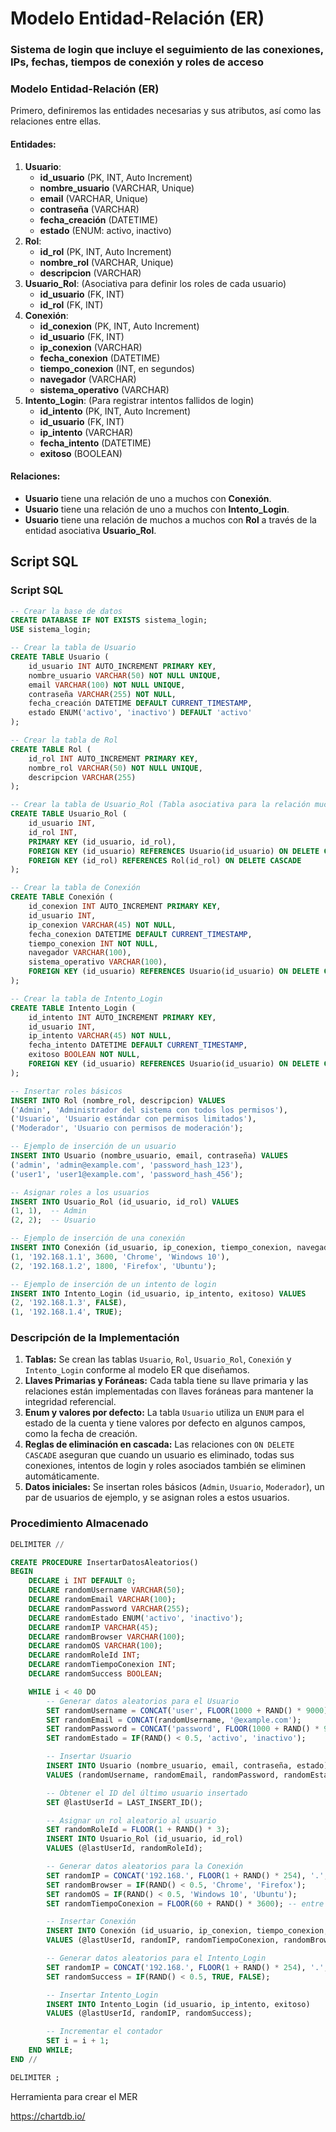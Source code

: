 # **Modelo Entidad-Relación (ER)** 

### Sistema de login que incluye el seguimiento de las conexiones, IPs, fechas, tiempos de conexión y roles de acceso

### Modelo Entidad-Relación (ER)

Primero, definiremos las entidades necesarias y sus atributos, así como las relaciones entre ellas.

#### Entidades:

1. **Usuario**:
   - **id_usuario** (PK, INT, Auto Increment)
   - **nombre_usuario** (VARCHAR, Unique)
   - **email** (VARCHAR, Unique)
   - **contraseña** (VARCHAR)
   - **fecha_creación** (DATETIME)
   - **estado** (ENUM: activo, inactivo)
2. **Rol**:
   - **id_rol** (PK, INT, Auto Increment)
   - **nombre_rol** (VARCHAR, Unique)
   - **descripcion** (VARCHAR)
3. **Usuario_Rol**: (Asociativa para definir los roles de cada usuario)
   - **id_usuario** (FK, INT)
   - **id_rol** (FK, INT)
4. **Conexión**:
   - **id_conexion** (PK, INT, Auto Increment)
   - **id_usuario** (FK, INT)
   - **ip_conexion** (VARCHAR)
   - **fecha_conexion** (DATETIME)
   - **tiempo_conexion** (INT, en segundos)
   - **navegador** (VARCHAR)
   - **sistema_operativo** (VARCHAR)
5. **Intento_Login**: (Para registrar intentos fallidos de login)
   - **id_intento** (PK, INT, Auto Increment)
   - **id_usuario** (FK, INT)
   - **ip_intento** (VARCHAR)
   - **fecha_intento** (DATETIME)
   - **exitoso** (BOOLEAN)

#### Relaciones:

- **Usuario** tiene una relación de uno a muchos con **Conexión**.
- **Usuario** tiene una relación de uno a muchos con **Intento_Login**.
- **Usuario** tiene una relación de muchos a muchos con **Rol** a través de la entidad asociativa **Usuario_Rol**.

## Script SQL

### Script SQL

```sql
-- Crear la base de datos
CREATE DATABASE IF NOT EXISTS sistema_login;
USE sistema_login;

-- Crear la tabla de Usuario
CREATE TABLE Usuario (
    id_usuario INT AUTO_INCREMENT PRIMARY KEY,
    nombre_usuario VARCHAR(50) NOT NULL UNIQUE,
    email VARCHAR(100) NOT NULL UNIQUE,
    contraseña VARCHAR(255) NOT NULL,
    fecha_creación DATETIME DEFAULT CURRENT_TIMESTAMP,
    estado ENUM('activo', 'inactivo') DEFAULT 'activo'
);

-- Crear la tabla de Rol
CREATE TABLE Rol (
    id_rol INT AUTO_INCREMENT PRIMARY KEY,
    nombre_rol VARCHAR(50) NOT NULL UNIQUE,
    descripcion VARCHAR(255)
);

-- Crear la tabla de Usuario_Rol (Tabla asociativa para la relación muchos a muchos)
CREATE TABLE Usuario_Rol (
    id_usuario INT,
    id_rol INT,
    PRIMARY KEY (id_usuario, id_rol),
    FOREIGN KEY (id_usuario) REFERENCES Usuario(id_usuario) ON DELETE CASCADE,
    FOREIGN KEY (id_rol) REFERENCES Rol(id_rol) ON DELETE CASCADE
);

-- Crear la tabla de Conexión
CREATE TABLE Conexión (
    id_conexion INT AUTO_INCREMENT PRIMARY KEY,
    id_usuario INT,
    ip_conexion VARCHAR(45) NOT NULL,
    fecha_conexion DATETIME DEFAULT CURRENT_TIMESTAMP,
    tiempo_conexion INT NOT NULL,
    navegador VARCHAR(100),
    sistema_operativo VARCHAR(100),
    FOREIGN KEY (id_usuario) REFERENCES Usuario(id_usuario) ON DELETE CASCADE
);

-- Crear la tabla de Intento_Login
CREATE TABLE Intento_Login (
    id_intento INT AUTO_INCREMENT PRIMARY KEY,
    id_usuario INT,
    ip_intento VARCHAR(45) NOT NULL,
    fecha_intento DATETIME DEFAULT CURRENT_TIMESTAMP,
    exitoso BOOLEAN NOT NULL,
    FOREIGN KEY (id_usuario) REFERENCES Usuario(id_usuario) ON DELETE CASCADE
);

-- Insertar roles básicos
INSERT INTO Rol (nombre_rol, descripcion) VALUES 
('Admin', 'Administrador del sistema con todos los permisos'),
('Usuario', 'Usuario estándar con permisos limitados'),
('Moderador', 'Usuario con permisos de moderación');

-- Ejemplo de inserción de un usuario
INSERT INTO Usuario (nombre_usuario, email, contraseña) VALUES 
('admin', 'admin@example.com', 'password_hash_123'), 
('user1', 'user1@example.com', 'password_hash_456');

-- Asignar roles a los usuarios
INSERT INTO Usuario_Rol (id_usuario, id_rol) VALUES 
(1, 1),  -- Admin
(2, 2);  -- Usuario

-- Ejemplo de inserción de una conexión
INSERT INTO Conexión (id_usuario, ip_conexion, tiempo_conexion, navegador, sistema_operativo) VALUES 
(1, '192.168.1.1', 3600, 'Chrome', 'Windows 10'),
(2, '192.168.1.2', 1800, 'Firefox', 'Ubuntu');

-- Ejemplo de inserción de un intento de login
INSERT INTO Intento_Login (id_usuario, ip_intento, exitoso) VALUES 
(2, '192.168.1.3', FALSE), 
(1, '192.168.1.4', TRUE);
```

### Descripción de la Implementación

1. **Tablas:** Se crean las tablas `Usuario`, `Rol`, `Usuario_Rol`, `Conexión` y `Intento_Login` conforme al modelo ER que diseñamos.
2. **Llaves Primarias y Foráneas:** Cada tabla tiene su llave primaria y las relaciones están implementadas con llaves foráneas para mantener la integridad referencial.
3. **Enum y valores por defecto:** La tabla `Usuario` utiliza un `ENUM` para el estado de la cuenta y tiene valores por defecto en algunos campos, como la fecha de creación.
4. **Reglas de eliminación en cascada:** Las relaciones con `ON DELETE CASCADE` aseguran que cuando un usuario es eliminado, todas sus conexiones, intentos de login y roles asociados también se eliminen automáticamente.
5. **Datos iniciales:** Se insertan roles básicos (`Admin`, `Usuario`, `Moderador`), un par de usuarios de ejemplo, y se asignan roles a estos usuarios.

### Procedimiento Almacenado

```sql
DELIMITER //

CREATE PROCEDURE InsertarDatosAleatorios()
BEGIN
    DECLARE i INT DEFAULT 0;
    DECLARE randomUsername VARCHAR(50);
    DECLARE randomEmail VARCHAR(100);
    DECLARE randomPassword VARCHAR(255);
    DECLARE randomEstado ENUM('activo', 'inactivo');
    DECLARE randomIP VARCHAR(45);
    DECLARE randomBrowser VARCHAR(100);
    DECLARE randomOS VARCHAR(100);
    DECLARE randomRoleId INT;
    DECLARE randomTiempoConexion INT;
    DECLARE randomSuccess BOOLEAN;

    WHILE i < 40 DO
        -- Generar datos aleatorios para el Usuario
        SET randomUsername = CONCAT('user', FLOOR(1000 + RAND() * 9000));
        SET randomEmail = CONCAT(randomUsername, '@example.com');
        SET randomPassword = CONCAT('password', FLOOR(1000 + RAND() * 9000));
        SET randomEstado = IF(RAND() < 0.5, 'activo', 'inactivo');

        -- Insertar Usuario
        INSERT INTO Usuario (nombre_usuario, email, contraseña, estado) 
        VALUES (randomUsername, randomEmail, randomPassword, randomEstado);

        -- Obtener el ID del último usuario insertado
        SET @lastUserId = LAST_INSERT_ID();

        -- Asignar un rol aleatorio al usuario
        SET randomRoleId = FLOOR(1 + RAND() * 3);
        INSERT INTO Usuario_Rol (id_usuario, id_rol) 
        VALUES (@lastUserId, randomRoleId);

        -- Generar datos aleatorios para la Conexión
        SET randomIP = CONCAT('192.168.', FLOOR(1 + RAND() * 254), '.', FLOOR(1 + RAND() * 254));
        SET randomBrowser = IF(RAND() < 0.5, 'Chrome', 'Firefox');
        SET randomOS = IF(RAND() < 0.5, 'Windows 10', 'Ubuntu');
        SET randomTiempoConexion = FLOOR(60 + RAND() * 3600); -- entre 1 min y 1 hora

        -- Insertar Conexión
        INSERT INTO Conexión (id_usuario, ip_conexion, tiempo_conexion, navegador, sistema_operativo) 
        VALUES (@lastUserId, randomIP, randomTiempoConexion, randomBrowser, randomOS);

        -- Generar datos aleatorios para el Intento_Login
        SET randomIP = CONCAT('192.168.', FLOOR(1 + RAND() * 254), '.', FLOOR(1 + RAND() * 254));
        SET randomSuccess = IF(RAND() < 0.5, TRUE, FALSE);

        -- Insertar Intento_Login
        INSERT INTO Intento_Login (id_usuario, ip_intento, exitoso) 
        VALUES (@lastUserId, randomIP, randomSuccess);

        -- Incrementar el contador
        SET i = i + 1;
    END WHILE;
END //

DELIMITER ;
```



Herramienta para crear el MER

https://chartdb.io/

